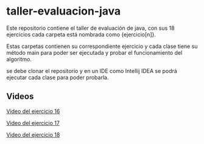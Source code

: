 # taller-evaluacion-java

Este repositorio contiene el taller de evaluación de java, con sus 18 ejercicios cada carpeta está  nombrada como {ejercicio[n]}.

Estas carpetas contienen su correspondiente ejercicio y cada clase tiene su método main para poder ser ejecutada y probar el funcionamiento del algoritmo. 

se debe clonar el repositorio y en un IDE como Intellij IDEA se podrá ejecutar cada clase para poder probarla.

## Videos #
<a href="">Video del ejercicio 16</a>

<a href="">Video del ejercicio 17</a>


<a href="">Video del ejercicio 18</a>

